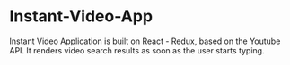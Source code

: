 # Instant-Video-App
Instant Video Application is built on React -  Redux, based on the Youtube API. It renders video search results as soon as the user starts typing. 
